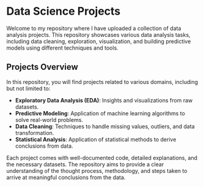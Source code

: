 # Data Science Projects

Welcome to my repository where I have uploaded a collection of data analysis projects. This repository showcases various data analysis tasks, including data cleaning, exploration, visualization, and building predictive models using different techniques and tools.

## Projects Overview

In this repository, you will find projects related to various domains, including but not limited to:

- **Exploratory Data Analysis (EDA)**: Insights and visualizations from raw datasets.
- **Predictive Modeling**: Application of machine learning algorithms to solve real-world problems.
- **Data Cleaning**: Techniques to handle missing values, outliers, and data transformation.
- **Statistical Analysis**: Application of statistical methods to derive conclusions from data.

Each project comes with well-documented code, detailed explanations, and the necessary datasets. The repository aims to provide a clear understanding of the thought process, methodology, and steps taken to arrive at meaningful conclusions from the data.

